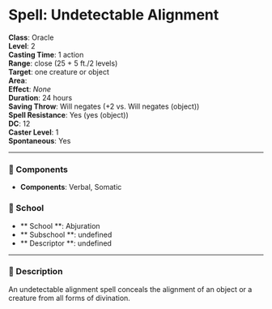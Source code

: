 
# Spell: Undetectable Alignment
**Class**: Oracle  
**Level**: 2  
**Casting Time**: 1 action  
**Range**: close (25 + 5 ft./2 levels)  
**Target**: one creature or object  
**Area**:   
**Effect**: _None_  
**Duration**: 24 hours  
**Saving Throw**: Will negates (+2 vs. Will negates (object))  
**Spell Resistance**: Yes (yes (object))  
**DC**: 12  
**Caster Level**: 1  
**Spontaneous**: Yes

---

### 🔮 Components
- **Components**: Verbal, Somatic

### 🏫 School
- ** School **: Abjuration
- ** Subschool **: undefined
- ** Descriptor **: undefined
---

### 📜 Description
An undetectable alignment spell conceals the alignment of an object or a creature from all forms of divination.
